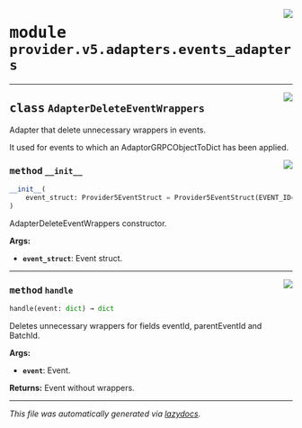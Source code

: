 <!-- markdownlint-disable -->

<a href="../../th2_data_services/provider/v5/adapters/events_adapters.py#L0"><img align="right" style="float:right;" src="https://img.shields.io/badge/-source-cccccc?style=flat-square"></a>

# <kbd>module</kbd> `provider.v5.adapters.events_adapters`






---

<a href="../../th2_data_services/provider/v5/adapters/events_adapters.py#L19"><img align="right" style="float:right;" src="https://img.shields.io/badge/-source-cccccc?style=flat-square"></a>

## <kbd>class</kbd> `AdapterDeleteEventWrappers`
Adapter that delete unnecessary wrappers in events. 

It used for events to which an AdaptorGRPCObjectToDict has been applied. 

<a href="../../th2_data_services/provider/v5/adapters/events_adapters.py#L25"><img align="right" style="float:right;" src="https://img.shields.io/badge/-source-cccccc?style=flat-square"></a>

### <kbd>method</kbd> `__init__`

```python
__init__(
    event_struct: Provider5EventStruct = Provider5EventStruct(EVENT_ID='eventId', PARENT_EVENT_ID='parentEventId', STATUS='successful', NAME='eventName', TYPE='type', BATCH_ID='batchId', IS_BATCHED='isBatched', EVENT_TYPE='eventType', END_TIMESTAMP='endTimestamp', START_TIMESTAMP='startTimestamp', ATTACHED_MESSAGES_IDS='attachedMessageIds', BODY='body')
)
```

AdapterDeleteEventWrappers constructor. 



**Args:**
 
 - <b>`event_struct`</b>:  Event struct. 




---

<a href="../../th2_data_services/provider/v5/adapters/events_adapters.py#L33"><img align="right" style="float:right;" src="https://img.shields.io/badge/-source-cccccc?style=flat-square"></a>

### <kbd>method</kbd> `handle`

```python
handle(event: dict) → dict
```

Deletes unnecessary wrappers for fields eventId, parentEventId and BatchId. 



**Args:**
 
 - <b>`event`</b>:  Event. 



**Returns:**
 Event without wrappers. 




---

_This file was automatically generated via [lazydocs](https://github.com/ml-tooling/lazydocs)._
